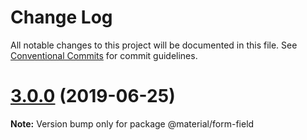 # Change Log

All notable changes to this project will be documented in this file.
See [Conventional Commits](https://conventionalcommits.org) for commit guidelines.

# [3.0.0](https://github.com/material-components/material-components-web/compare/v2.3.1...v3.0.0) (2019-06-25)

**Note:** Version bump only for package @material/form-field
